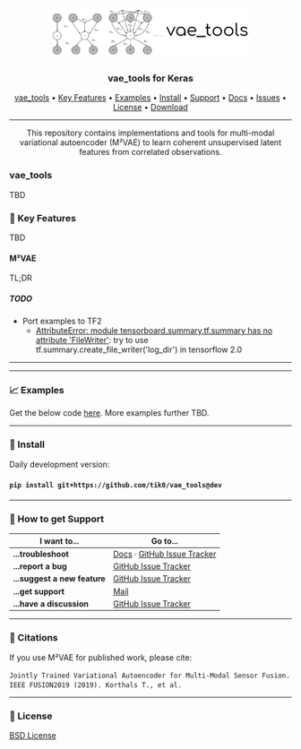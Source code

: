 <h1 align="center">
  <br>
  <a href="https://github.com/tik0/vae_tools"><img src="https://github.com/tik0/vae_tools/raw/dev_cvae/docs/media/vae_tools.png" alt="vae_tools" width="350"></a>
  <br>
</h1>

<h3 align="center">vae_tools for Keras</h3>

<p align="center">
  <a href="#vae_tools">vae_tools</a> •
  <a href="#Key-Features">Key Features</a> •
  <a href="#Examples">Examples</a> •
  <a href="#Install">Install</a> •
  <a href="#Support">Support</a> •
  <a href="https://github.com/tik0/vae_tools/tree/dev/docs">Docs</a> •
  <a href="https://github.com/tik0/vae_tools/issues">Issues</a> •
  <a href="#License">License</a> •
  <a href="https://github.com/tik0/vae_tools/archive/dev.zip">Download</a>
</p>
<hr>
<p align="center">
This repository contains implementations and tools for multi-modal variational autoencoder (M²VAE) to learn coherent unsupervised latent features from correlated observations.

### vae_tools

TBD

### :wrench: Key Features

TBD

#### M²VAE

TL;DR

##### TODO

- Port examples to TF2
    - [AttributeError: module tensorboard.summary.tf.summary has no attribute 'FileWriter'](https://github.com/eriklindernoren/PyTorch-YOLOv3/issues/327): try to use tf.summary.create_file_writer('log_dir') in tensorflow 2.0

<hr>



<hr>

### 📈 Examples

Get the below code [here](https://github.com/tik0/vae_tools/tree/dev/examples). More examples further TBD.

<hr>

### 💾 Install

Daily development version:

#### `pip install git+https://github.com/tik0/vae_tools@dev`

<hr>

### 💬 How to get Support

| I want to...                     | Go to...                                                  |
| -------------------------------- | ---------------------------------------------------------- |
| **...troubleshoot**           | [Docs] · [GitHub Issue Tracker]                   |
| **...report a bug**           | [GitHub Issue Tracker]                                     |
| **...suggest a new feature**  | [GitHub Issue Tracker]                                     |
| **...get support**            | [Mail]                         |
| **...have a discussion**      | [GitHub Issue Tracker]                                            |

[github issue tracker]: https://github.com/tik0/vae_tools/issues
[docs]: https://tik0.github.io/vae_tools/
[mail]: mailto:tkorthals@cit-ec.uni-bielefeld.de

<hr>

### 📢 Citations

If you use M²VAE for published work, please cite:

`Jointly Trained Variational Autoencoder for Multi-Modal Sensor Fusion. IEEE FUSION2019 (2019). Korthals T., et al.`

<hr>

### 📃 License

[BSD License](https://github.com/tik0/vae_tools/blob/master/LICENSE)
